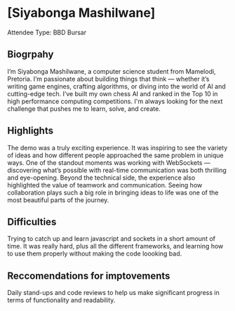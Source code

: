 # [Siyabonga Mashilwane]

Attendee Type: BBD Bursar

## Biogrpahy

I’m Siyabonga Mashilwane, a computer science student from Mamelodi, Pretoria. I’m passionate about building things that think — whether it’s writing game engines, crafting algorithms, or diving into the world of AI and cutting-edge tech. I’ve built my own chess AI and ranked in the Top 10 in high performance computing competitions. I'm always looking for the next challenge that pushes me to learn, solve, and create.
## Highlights

The demo was a truly exciting experience. It was inspiring to see the variety of ideas and how different people approached the same problem in unique ways. One of the standout moments was working with WebSockets — discovering what’s possible with real-time communication was both thrilling and eye-opening. Beyond the technical side, the experience also highlighted the value of teamwork and communication. Seeing how collaboration plays such a big role in bringing ideas to life was one of the most beautiful parts of the journey.

## Difficulties
Trying to catch up and learn javascript and sockets in a short amount of time. It was really hard, plus all the different frameworks, and learning how to use them properly without making the code loooking bad.

## Reccomendations for imptovements

Daily stand-ups and code reviews to help us make significant progress in terms of functionality and readability.